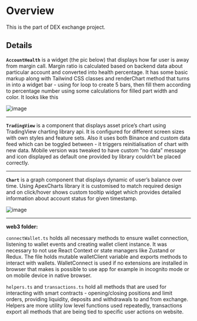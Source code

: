# Overview
This is the part of DEX exchange project.

## Details

**`AccountHealth`** is a widget (the pic below) that displays how far user is away from margin call. Margin ratio is calculated based on backend data about particular account and converted into health percentage. 
It has some basic markup along with Tailwind CSS classes and renderChart method that turns in into a widget bar - using for loop to create 5 bars, then fill them according to percentage number using some calculations for filled part width and color. It looks like this

![image](https://github.com/havrom/front-web3-snippets/assets/142303074/93639719-b4e3-4cd0-af67-d9f5c7562ca9)

*********************

**`TradingView`** is a component that displays asset price’s chart using TradingView charting library api. It is configured for different screen sizes with own styles and feature sets. Also it uses both Binance and custom data feed which can be toggled between - it triggers reinitialisation of chart with new data. Mobile version was tweaked to have custom “no data” message and icon displayed as default one provided by library couldn’t be placed correctly.

*********************

**`Chart`** is a graph component that displays dynamic of user’s balance over time. Using ApexCharts library it is customised to match required design and on click/hover shows custom tooltip widget which provides detailed information about account status for given timestamp.

![image](https://github.com/havrom/front-web3-snippets/assets/142303074/c9205f50-8b3f-4c13-95a8-11f7cacc6c9e)

********************
**web3 folder:**

`connectWallet.ts` holds all necessary methods to ensure wallet connection, listening to wallet events and creating wallet client instance. It was necessary to not use React Context or state managers like Zustand or Redux. The file holds mutable walletClient variable and exports methods to interact with wallets. WalletConnect is used if no extensions are installed in browser that makes is possible to use app for example in incognito mode or on mobile device in native browser.

`helpers.ts` and `transactions.ts` hold all methods that are used for interacting with smart contracts - opening/closing positions and limit orders, providing liquidity, deposits and withdrawals to and from exchange. Helpers are more utility low level functions used repeatedly, transactions export all methods that are being tied to specific user actions on website.
